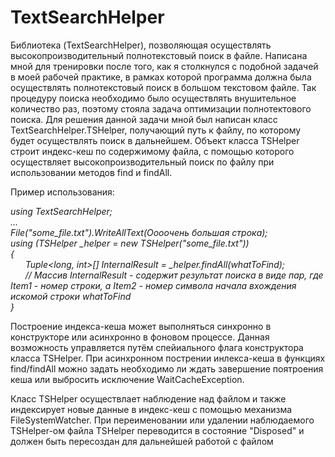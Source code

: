 # TextSearchHelper

Библиотека (TextSearchHelper), позволяющая осуществлять высокопроизводительный полнотекстовый поиск в файле. Написана мной для тренировки после того, как я столкнулся с подобной задачей в моей рабочей практике, в рамках которой программа должна была осуществлять полнотекстовый поиск в большом текстовом файле. Так процедуру поиска необходимо было осуществлять внушительное количество раз, поэтому стояла задача оптимизации полнотектового поиска.
Для решения данной задачи мной был написан класс TextSearchHelper.TSHelper, получающий путь к файлу, по которому будет осуществлять поиск в дальнейшем. Объект класса TSHelper строит индекс-кеш по содержимому файла, с помощью которого осуществляет высокопроизводительный поиск по файлу при использовании методов find и findAll.

Пример использования:

*using TextSearchHelper;*  
*...*  
*File("some_file.txt").WriteAllText(Оооочень большая строка);*  
*using (TSHelper _helper = new TSHelper("some_file.txt"))*  
*{*  
&nbsp;&nbsp;&nbsp;&nbsp;&nbsp;&nbsp;*Tuple<long, int>[] InternalResult = _helper.findAll(whatToFind);*    
&nbsp;&nbsp;&nbsp;&nbsp;&nbsp;&nbsp;*// Массив InternalResult - содержит результат поиска в виде пар, где Item1 - номер строки, а Item2 - номер символа начала вхождения искомой строки whatToFind*  
*}*  

Построение индекса-кеша может выполняться синхронно в конструкторе или асинхронно в фоновом процессе. Данная возможность управляется путём спейиального флага конструктора класса TSHelper. При асинхронном пострении инлекса-кеша в функциях find/findAll можно задать необходимо ли ждать завершение поятроения кеша или выбросить исключение WaitCacheException.


Класс TSHelper осуществлает наблюдение над файлом и также индексирует новые данные в индекс-кеш с помощью механизма FileSystemWatcher. 
При переименовании или удалении наблюдаемого TSHelper-ом файла TSHelper переводится в состояние "Disposed" и должен быть пересоздан для дальнейшей работой с файлом
